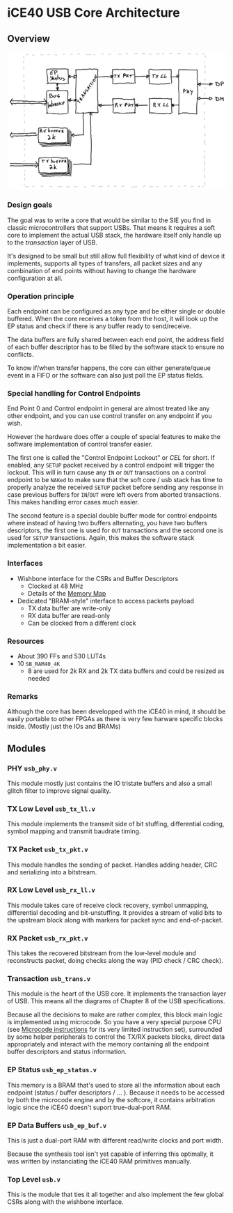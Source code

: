 iCE40 USB Core Architecture
===========================

Overview
--------

![Architecture diagram](ice40-usb.svg "Architecture diagram")

### Design goals

The goal was to write a core that would be similar to the SIE you find in
classic microcontrollers that support USBs. That means it requires a soft
core to implement the actual USB stack, the hardware itself only handle up
to the _transaction_ layer of USB.

It's designed to be small but still allow full flexibility of what kind
of device it implements, supports all types of transfers, all packet
sizes and any combination of end points without having to change the
hardware configuration at all.

### Operation principle

Each endpoint can be configured as any type and be either single or
double buffered. When the core receives a token from the host, it will
look up the EP status and check if there is any buffer ready to send/receive.

The data buffers are fully shared between each end point, the address field
of each buffer descriptor has to be filled by the software stack to ensure
no conflicts.

To know if/when transfer happens, the core can either generate/queue event
in a FIFO or the software can also just poll the EP status fields.


### Special handling for Control Endpoints

End Point 0 and Control endpoint in general are almost treated like any
other endpoint, and you can use control transfer on any endpoint if you
wish.

However the hardware does offer a couple of special features to make the
software implementation of control transfer easier.

The first one is called the "Control Endpoint Lockout" or _CEL_ for short.
If enabled, any `SETUP` packet received by a control endpoint will trigger
the lockout. This will in turn cause any `IN` or `OUT` transactions on a
control endpoint to be `NAKed` to make sure that the soft core / usb stack
has time to properly analyze the received `SETUP` packet before sending
any response in case previous buffers for `IN`/`OUT` were left overs from
aborted transactions. This makes handling error cases much easier.

The second feature is a special double buffer mode for control endpoints
where instead of having two buffers alternating, you have two buffers
descriptors, the first one is used for `OUT` transactions and the second
one is used for `SETUP` transactions. Again, this makes the software stack
implementation a bit easier.


### Interfaces

 * Wishbone interface for the CSRs and Buffer Descriptors
    * Clocked at 48 MHz
    * Details of the [Memory Map](mem-map.md)
 * Dedicated "BRAM-style" interface to access packets payload
    * TX data buffer are write-only
    * RX data buffer are read-only
    * Can be clocked from a different clock


### Resources

 * About 390 FFs and 530 LUT4s
 * 10 `SB_RAM40_4K`
    * 8 are used for 2k RX and 2k TX data buffers and could be resized
      as needed


### Remarks

Although the core has been developped with the iCE40 in mind, it should be
easily portable to other FPGAs as there is very few harware specific blocks
inside. (Mostly just the IOs and BRAMs)


Modules
-------

### PHY `usb_phy.v`

This module mostly just contains the IO tristate buffers and also a small
glitch filter to improve signal quality.

### TX Low Level `usb_tx_ll.v`

This module implements the transmit side of bit stuffing, differential coding,
symbol mapping and transmit baudrate timing.

### TX Packet `usb_tx_pkt.v`

This module handles the sending of packet. Handles adding header, CRC and
serializing into a bitstream.

### RX Low Level `usb_rx_ll.v`

This module takes care of receive clock recovery, symbol unmapping,
differential decoding and bit-unstuffing. It provides a stream of valid
bits to the upstream block along with markers for packet sync and
end-of-packet.

### RX Packet `usb_rx_pkt.v`

This takes the recovered bitstream from the low-level module and reconstructs
packet, doing checks along the way (PID check / CRC check).

### Transaction `usb_trans.v`

This module is the heart of the USB core. It implements the transaction layer
of USB. This means all the diagrams of Chapter 8 of the USB specifications.

Because all the decisions to make are rather complex, this block main logic
is implemented using microcode. So you have a very special purpose CPU (see
[Microcode instructions](microcode.md) for its very limited instruction set),
surrounded by some helper peripherals to control the TX/RX packets blocks,
direct data appropriately and interact with the memory containing all the
endpoint buffer descriptors and status information.

### EP Status `usb_ep_status.v`

This memory is a BRAM that's used to store all the information about each
endpoint (status / buffer descriptors / ... ). Because it needs to be accessed
by both the microcode engine and by the softcore, it contains arbitration
logic since the iCE40 doesn't suport true-dual-port RAM.

### EP Data Buffers `usb_ep_buf.v`

This is just a dual-port RAM with different read/write clocks and port width.

Because the synthesis tool isn't yet capable of inferring this optimally, it was
written by instanciating the iCE40 RAM primitives manually.

### Top Level `usb.v`

This is the module that ties it all together and also implement the few global
CSRs along with the wishbone interface.
